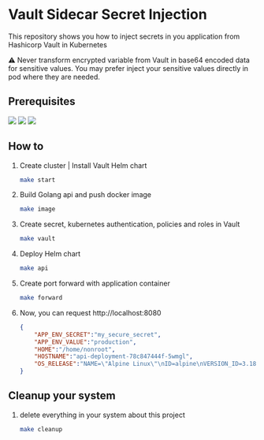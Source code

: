 # Vault Sidecar Secret Injection

This repository shows you how to inject secrets in you application from Hashicorp Vault in Kubernetes

:warning: Never transform encrypted variable from Vault in base64 encoded data for sensitive values. You may prefer inject your sensitive values directly in pod where they are needed.

## Prerequisites
![](https://img.shields.io/badge/Helm-3-9cf)
![](https://img.shields.io/badge/docker-20.10.22-blue)
![](https://img.shields.io/badge/k3d-5.4.7-yellow)

<!-- ## How it works

![](resources/architecture.png) -->

## How to


1. Create cluster | Install Vault Helm chart

    ```bash
    make start
    ```

2. Build Golang api and push docker image

    ```bash
    make image
    ```

3. Create secret, kubernetes authentication, policies and roles in Vault

    ```bash
    make vault
    ```

4. Deploy Helm chart

    ```bash
    make api
    ```

5. Create port forward with application container

    ```bash
    make forward
    ```

6. Now, you can request http://localhost:8080

    ```json
    {
        "APP_ENV_SECRET":"my_secure_secret",
        "APP_ENV_VALUE":"production",
        "HOME":"/home/nonroot",
        "HOSTNAME":"api-deployment-78c847444f-5wmgl",
        "OS_RELEASE":"NAME=\"Alpine Linux\"\nID=alpine\nVERSION_ID=3.18.2\nPRETTY_NAME=\"Alpine Linux v3.18\"\nHOME_URL=\"https://alpinelinux.org/\"\nBUG_REPORT_URL=\"https://gitlab.alpinelinux.org/alpine/aports/-/issues\"\n"
    }
    ```

## Cleanup your system

1. delete everything in your system about this project
    ```bash
    make cleanup
    ```
